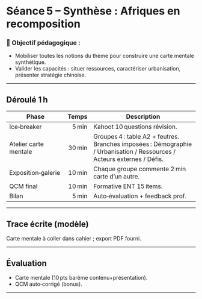 
# Séance 5 – Synthèse : Afriques en recomposition

### 🎯 Objectif pédagogique :
- Mobiliser toutes les notions du thème pour construire une carte mentale synthétique.
- Valider les capacités : situer ressources, caractériser urbanisation, présenter stratégie chinoise.

---

## Déroulé 1 h

| Phase | Temps | Description |
|-------|------:|-------------|
| Ice‑breaker | 5 min | Kahoot 10 questions révision. |
| Atelier carte mentale | 30 min | Groupes 4 : table A2 + feutres. Branches imposées : Démographie / Urbanisation / Ressources / Acteurs externes / Défis. |
| Exposition‑galerie | 10 min | Chaque groupe commente 2 min carte d’un autre. |
| QCM final | 10 min | Formative ENT 15 items. |
| Bilan | 5 min | Auto‑évaluation + feedback prof. |

---

## Trace écrite (modèle)
Carte mentale à coller dans cahier ; export PDF fourni.

---

## Évaluation
- Carte mentale (10 pts barème contenu+présentation).
- QCM auto‑corrigé (bonus).

---
